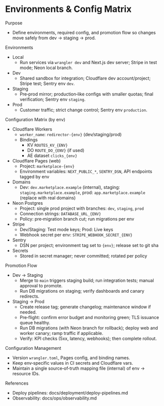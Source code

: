 # Environments & Config Matrix

Purpose
- Define environments, required config, and promotion flow so changes move safely from dev → staging → prod.

Environments
- Local
  - Run services via `wrangler dev` and Next.js dev server; Stripe in test mode; Neon local branch.
- Dev
  - Shared sandbox for integration; Cloudflare dev account/project; Stripe test; Sentry env `dev`.
- Staging
  - Pre‑prod mirror; production‑like configs with smaller quotas; final verification; Sentry env `staging`.
- Prod
  - Customer traffic; strict change control; Sentry env `production`.

Configuration Matrix (by env)
- Cloudflare Workers
  - `worker_name`: `redirector-{env}` (dev/staging/prod)
  - Bindings
    - KV `ROUTES_KV_{ENV}`
    - DO `ROUTE_DO_{ENV}` (if used)
    - AE dataset `clicks_{env}`
- Cloudflare Pages (web)
  - Project: `marketplace-{env}`
  - Environment variables: `NEXT_PUBLIC_*`, `SENTRY_DSN`, API endpoints tagged by env
- Domains
  - Dev: `dev.marketplace.example` (internal), staging: `staging.marketplace.example`, prod: `app.marketplace.example` (replace with real domains)
- Neon Postgres
  - Project: single prod project with branches: `dev`, `staging`, `prod`
  - Connection strings: `DATABASE_URL_{ENV}`
  - Policy: pre‑migration branch cut; run migrations per env
- Stripe
  - Dev/Staging: Test mode keys; Prod: Live keys
  - Webhook secret per env: `STRIPE_WEBHOOK_SECRET_{ENV}`
- Sentry
  - DSN per project; environment tag set to `{env}`; release set to git sha
- Secrets
  - Stored in secret manager; never committed; rotated per policy

Promotion Flow
- Dev → Staging
  - Merge to `main` triggers staging build; run integration tests; manual approval to promote.
  - Run DB migrations on staging; verify dashboards and canary redirects.
- Staging → Prod
  - Create release tag; generate changelog; maintenance window if needed.
  - Pre‑flight: confirm error budget and monitoring green; TLS issuance queue healthy.
  - Run DB migrations (with Neon branch for rollback); deploy web and worker canary; ramp traffic if applicable.
  - Verify: KPI checks (5xx, latency, webhooks); then complete rollout.

Configuration Management
- Version `wrangler.toml`, Pages config, and binding names.
- Keep env‑specific values in CI secrets and Cloudflare vars.
- Maintain a single source‑of‑truth mapping file (internal) of env → resource IDs.

References
- Deploy pipelines: docs/deployment/deploy-pipelines.md
- Observability: docs/ops/observability.md
